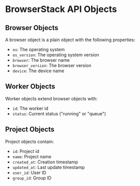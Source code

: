 # BrowserStack API Objects

## Browser Objects
A browser object is a plain object with the following properties:
- `os`: The operating system
- `os_version`: The operating system version
- `browser`: The browser name
- `browser_version`: The browser version
- `device`: The device name

## Worker Objects
Worker objects extend browser objects with:
- `id`: The worker id
- `status`: Current status ("running" or "queue")

## Project Objects
Project objects contain:
- `id`: Project id
- `name`: Project name
- `created_at`: Creation timestamp
- `updated_at`: Last update timestamp
- `user_id`: User ID
- `group_id`: Group ID